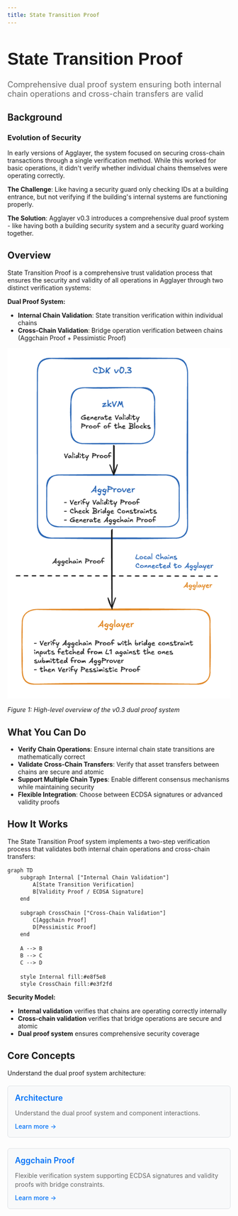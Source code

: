 ```yaml
---
title: State Transition Proof
---
```


<!-- Page Header Component -->
<h1 style="text-align: left; font-size: 38px; font-weight: 700; font-family: 'Inter Tight', sans-serif;">
  State Transition Proof
</h1>

<div style="text-align: left; margin: 0.5rem 0;">
  <p style="font-size: 18px; color: #666; max-width: 600px; margin: 0;">
    Comprehensive dual proof system ensuring both internal chain operations and cross-chain transfers are valid
  </p>
</div>

## Background

### Evolution of Security

In early versions of Agglayer, the system focused on securing cross-chain transactions through a single verification method. While this worked for basic operations, it didn't verify whether individual chains themselves were operating correctly.

**The Challenge**: Like having a security guard only checking IDs at a building entrance, but not verifying if the building's internal systems are functioning properly.

**The Solution**: Agglayer v0.3 introduces a comprehensive dual proof system - like having both a building security system and a security guard working together.

## Overview

State Transition Proof is a comprehensive trust validation process that ensures the security and validity of all operations in Agglayer through two distinct verification systems:

**Dual Proof System:**

- **Internal Chain Validation**: State transition verification within individual chains
- **Cross-Chain Validation**: Bridge operation verification between chains (Aggchain Proof + Pessimistic Proof)

![State Transition Proof Flow](../../../img/agglayer/v03Flow.png)

*Figure 1: High-level overview of the v0.3 dual proof system*

## What You Can Do

- **Verify Chain Operations**: Ensure internal chain state transitions are mathematically correct
- **Validate Cross-Chain Transfers**: Verify that asset transfers between chains are secure and atomic
- **Support Multiple Chain Types**: Enable different consensus mechanisms while maintaining security
- **Flexible Integration**: Choose between ECDSA signatures or advanced validity proofs

## How It Works

The State Transition Proof system implements a two-step verification process that validates both internal chain operations and cross-chain transfers:

```mermaid
graph TD
    subgraph Internal ["Internal Chain Validation"]
        A[State Transition Verification]
        B[Validity Proof / ECDSA Signature]
    end
    
    subgraph CrossChain ["Cross-Chain Validation"]
        C[Aggchain Proof]
        D[Pessimistic Proof]
    end
    
    A --> B
    B --> C
    C --> D
    
    style Internal fill:#e8f5e8
    style CrossChain fill:#e3f2fd
```

**Security Model:**

- **Internal validation** verifies that chains are operating correctly internally
- **Cross-chain validation** verifies that bridge operations are secure and atomic
- **Dual proof system** ensures comprehensive security coverage

## Core Concepts

Understand the dual proof system architecture:

<div style="display: flex; flex-direction: column; gap: 1rem; max-width: 800px; margin: 1rem 0;">

  <!-- Architecture Card -->
  <div style="background: #f8f9fa; border: 1px solid #dee2e6; border-radius: 6px; padding: 1rem 1rem; margin: 0.25rem 0;">
    <h3 style="color: #0071F7; margin: 0 0 0.5rem 0; font-size: 18px; font-weight: 600;">
      Architecture
    </h3>
    <p style="color: #666; margin-bottom: 0.75rem; line-height: 1.4; font-size: 14px;">
      Understand the dual proof system and component interactions.
    </p>
    <a href="/agglayer/core-concepts/state-transition-proof/architecture/" style="color: #0071F7; text-decoration: none; font-weight: 500; font-size: 14px;">
      Learn more →
    </a>
  </div>

  <!-- Aggchain Proof Card -->
  <div style="background: #f8f9fa; border: 1px solid #dee2e6; border-radius: 6px; padding: 1rem 1rem; margin: 0.25rem 0;">
    <h3 style="color: #0071F7; margin: 0 0 0.5rem 0; font-size: 18px; font-weight: 600;">
      Aggchain Proof
    </h3>
    <p style="color: #666; margin-bottom: 0.75rem; line-height: 1.4; font-size: 14px;">
      Flexible verification system supporting ECDSA signatures and validity proofs with bridge constraints.
    </p>
    <a href="/agglayer/core-concepts/state-transition-proof/aggchain-proof/" style="color: #0071F7; text-decoration: none; font-weight: 500; font-size: 14px;">
      Learn more →
    </a>
  </div>

</div>

